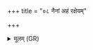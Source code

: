 +++
title = "०८ नैनां अहं रक्षेयम्"

+++
<details><summary>मूलम् (GR)</summary>

नैनाँ अहं रक्षेयं +++(Bhatt. naināṃ)+++  
दद्याम् एव स्याच् च मे ।  
स्तना ह्य् अस्या अहं वेद  
क्षीरम् उल्बं च जरायु च ॥
</details>